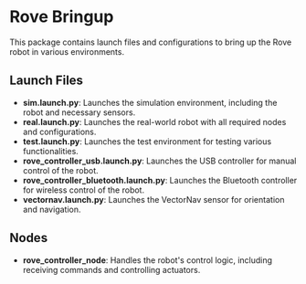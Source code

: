 # Rove Bringup

This package contains launch files and configurations to bring up the Rove robot in various environments.

## Launch Files

- **sim.launch.py**: Launches the simulation environment, including the robot and necessary sensors.
- **real.launch.py**: Launches the real-world robot with all required nodes and configurations.
- **test.launch.py**: Launches the test environment for testing various functionalities.
- **rove_controller_usb.launch.py**: Launches the USB controller for manual control of the robot.
- **rove_controller_bluetooth.launch.py**: Launches the Bluetooth controller for wireless control of the robot.
- **vectornav.launch.py**: Launches the VectorNav sensor for orientation and navigation.

## Nodes

- **rove_controller_node**: Handles the robot's control logic, including receiving commands and controlling actuators.